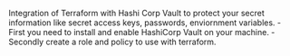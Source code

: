 Integration of Terraform with Hashi Corp Vault to protect your secret information like secret access keys, passwords, enviornment variables. 
-First you need to install and enable HashiCorp Vault on your machine.
-Secondly create a role and policy to use with terraform.
